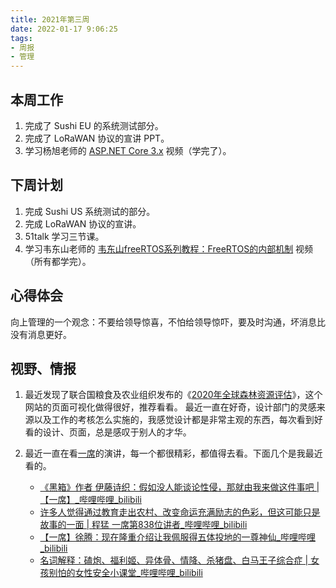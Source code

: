 ```yaml
---
title: 2021年第三周
date: 2022-01-17 9:06:25
tags: 
- 周报
- 管理
---
```


## 本周工作

1. 完成了 Sushi EU 的系统测试部分。
2. 完成了 LoRaWAN 协议的宣讲 PPT。
3. 学习杨旭老师的 [ASP.NET Core 3.x](https://www.bilibili.com/video/BV1c441167KQ) 视频（学完了）。

<!-- more -->

## 下周计划

1. 完成 Sushi US 系统测试的部分。
2. 完成 LoRaWAN 协议的宣讲。
3. 51talk 学习三节课。
4. 学习韦东山老师的 [韦东山freeRTOS系列教程：FreeRTOS的内部机制](https://www.bilibili.com/video/BV1Ar4y1C7En) 视频（所有都学完）。

## 心得体会

向上管理的一个观念：不要给领导惊喜，不怕给领导惊吓，要及时沟通，坏消息比没有消息更好。

## 视野、情报

1. 最近发现了联合国粮食及农业组织发布的《[2020年全球森林资源评估](https://www.fao.org/forest-resources-assessment/2020/zh)》，这个网站的页面可视化做得很好，推荐看看。
最近一直在好奇，设计部门的灵感来源以及工作的考核怎么实施的，我感觉设计都是非常主观的东西，每次看到好看的设计、页面，总是感叹于别人的才华。

2. 最近一直在看[一席](https://space.bilibili.com/26079128)的演讲，每一个都很精彩，都值得去看。下面几个是我最近看的。
   - [《黑箱》作者 伊藤诗织：假如没人能谈论性侵，那就由我来做这件事吧 | 【一席】_哔哩哔哩_bilibili](https://www.bilibili.com/video/BV1e4411S7XF?spm_id_from=333.999.0.0)
   - [许多人觉得通过教育走出农村、改变命运充满励志的色彩，但这可能只是故事的一面 | 程猛 一席第838位讲者_哔哩哔哩_bilibili](https://www.bilibili.com/video/BV1DU4y1871Y?spm_id_from=333.999.0.0)
   - [【一席】徐腾：现在隆重介绍让我佩服得五体投地的一尊神仙_哔哩哔哩_bilibili](https://www.bilibili.com/video/BV1ax411p7A3?spm_id_from=333.999.0.0)
   - [名词解释：磕炮、福利姬、异体骨、情降、杀猪盘、白马王子综合症 | 女孩别怕的女性安全小课堂_哔哩哔哩_bilibili](https://www.bilibili.com/video/BV1Za4y1Y76A?spm_id_from=333.999.0.0)
